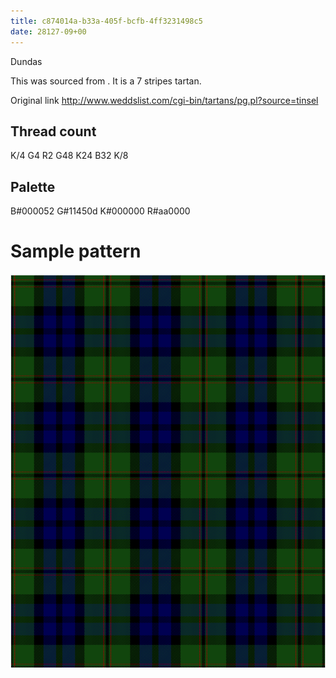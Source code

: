 ```yaml
---
title: c874014a-b33a-405f-bcfb-4ff3231498c5
date: 28127-09+00
---
```

Dundas

This was sourced from <no value>.  It is a 7 stripes tartan.

Original link http://www.weddslist.com/cgi-bin/tartans/pg.pl?source=tinsel

## Thread count
K/4 G4 R2 G48 K24 B32 K/8

## Palette
B#000052 G#11450d K#000000 R#aa0000

# Sample pattern

![Tartan detail](tartan.png "K/4 G4 R2 G48 K24 B32 K/8 tartan")